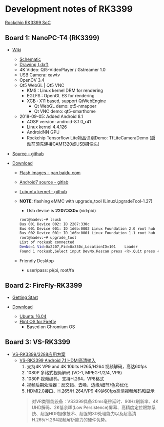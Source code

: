 # Development notes of RK3399

<!-- markdownlint-disable MD004 MD007 MD012 -->

[Rockchip RK3399 SoC](http://opensource.rock-chips.com/wiki_RK3399)

## Board 1: NanoPC-T4 (RK3399)

- [Wiki](http://wiki.friendlyarm.com/wiki/index.php/NanoPC-T4/zh)
    - [Schematic](http://wiki.friendlyarm.com/wiki/images/f/f4/NanoPC-T4-1802-Schematic.pdf)
    - [Drawing (.dxf)](http://wiki.friendlyarm.com/wiki/images/b/bc/NanoPC-T4_1802_Drawing%28dxf%29.zip)
    - 4K Video: Qt5-VideoPlayer / Gstreamer 1.0
    - USB Camera: xawtv
    - OpenCV 3.4
    - Qt5 WebGL | Qt5 VNC
        - KMS   : Linux kernel DRM for rendering
        - EGLFS : OpenGL ES for rendering
        - XCB   : X11 based, support QtWebEngine
            + Qt WebGL demo: qt5-nmapper
            + Qt VNC demo: qt5-smarthome
    - 2018-09-05: Added Android 8.1
        - AOSP version: android-8.1.0_r41
        - Linux kernel 4.4.126
        - AndroidNN GPU
        - Rockchip Tensorflow Lite物品识别Demo: TfLiteCameraDemo (启动前须先连接CAM1320或USB摄像头)
  
- [Source - github](https://github.com/friendlyarm)

- [Download](http://download.friendlyarm.com/NanoPC-T4)
    - [Flash images - pan.baidu.com](https://pan.baidu.com/s/1rZmMQEQL1tu15R6IeYrksw)
    - [Android7 source - gitlab](https://gitlab.com/friendlyelec/rk3399-nougat.git)
    - [Lubuntu kernel  - github](https://github.com/friendlyarm/kernel-rockchip)

    - **NOTE**: flashing eMMC with upgrade_tool (LinuxUpgradeTool-1.27)
        * Usb device is **2207:330c** (vid:pid)
        ```Bash
        root@aadev:~# lsusb
        Bus 001 Device 002: ID 2207:330c
        Bus 001 Device 001: ID 1d6b:0002 Linux Foundation 2.0 root hub
        Bus 002 Device 001: ID 1d6b:0001 Linux Foundation 1.1 root hub
        root@aadev:~# upgrade_tool
        List of rockusb connected
        DevNo=1	Vid=0x2207,Pid=0x330c,LocationID=101	Loader
        Found 1 rockusb,Select input DevNo,Rescan press <R>,Quit press <Q>:q
        ```
    - Friendly Desktop
        - user/pass: pi/pi, root/fa

## Board 2: FireFly-RK3399

- [Getting Start](http://wiki.t-firefly.com/zh_CN/Firefly-RK3399/started.html)

- [Download](http://www.t-firefly.com/doc/download/3.html)
    - [Ubuntu 16.04](http://wiki.t-firefly.com/zh_CN/Firefly-RK3399/linux_compile_gpt.html)
    - [Flint OS for Firefly](https://fydeos.com/)
        - Based on Chromium OS

## Board 3: VS-RK3399

- [VS-RK3399/3288应用方案](http://bbs.videostrong.com/portal.php?&page=1)
    - [VS-RK3399 Android 7.1 HDMI高清输入](http://bbs.videostrong.com/portal.php?mod=view&aid=13)
        1. 支持4K VP9 and 4K 10bits H265/H264 视频解码，高达60fps
        2. 1080P 多格式视频解码 (VC-1, MPEG-1/2/4, VP8)
        3. 1080P 视频编码，支持H.264，VP8格式
        4. 视频后期处理器：反交错、去噪、边缘/细节/色彩优化
        5. HDMI2.0接口、H.265/H.264/VP9 4K@60fps高清视频解码和显示
        > 对VR类智能设备：VS3399具备20ms毫秒延时、90Hz刷新率、4K UHD解码、2K低余晖(Low Persistence)屏幕、高精度定位跟踪系统、超强HDR摄像技术、超强的3D处理能力以及超高清H.265/H.264视频解析能力的硬件优势。
